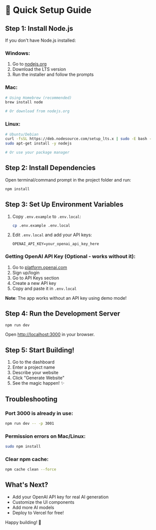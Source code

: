 # 🚀 Quick Setup Guide

## Step 1: Install Node.js

If you don't have Node.js installed:

### Windows:
1. Go to [nodejs.org](https://nodejs.org/)
2. Download the LTS version
3. Run the installer and follow the prompts

### Mac:
```bash
# Using Homebrew (recommended)
brew install node

# Or download from nodejs.org
```

### Linux:
```bash
# Ubuntu/Debian
curl -fsSL https://deb.nodesource.com/setup_lts.x | sudo -E bash -
sudo apt-get install -y nodejs

# Or use your package manager
```

## Step 2: Install Dependencies

Open terminal/command prompt in the project folder and run:

```bash
npm install
```

## Step 3: Set Up Environment Variables

1. Copy `.env.example` to `.env.local`:
   ```bash
   cp .env.example .env.local
   ```

2. Edit `.env.local` and add your API keys:
   ```env
   OPENAI_API_KEY=your_openai_api_key_here
   ```

### Getting OpenAI API Key (Optional - works without it):
1. Go to [platform.openai.com](https://platform.openai.com/)
2. Sign up/login
3. Go to API Keys section
4. Create a new API key
5. Copy and paste it in `.env.local`

**Note**: The app works without an API key using demo mode!

## Step 4: Run the Development Server

```bash
npm run dev
```

Open [http://localhost:3000](http://localhost:3000) in your browser.

## Step 5: Start Building!

1. Go to the dashboard
2. Enter a project name
3. Describe your website
4. Click "Generate Website"
5. See the magic happen! ✨

## Troubleshooting

### Port 3000 is already in use:
```bash
npm run dev -- -p 3001
```

### Permission errors on Mac/Linux:
```bash
sudo npm install
```

### Clear npm cache:
```bash
npm cache clean --force
```

## What's Next?

- Add your OpenAI API key for real AI generation
- Customize the UI components
- Add more AI models
- Deploy to Vercel for free!

Happy building! 🎉
